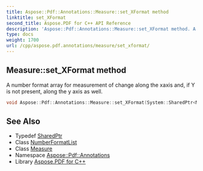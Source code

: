 ```yaml
---
title: Aspose::Pdf::Annotations::Measure::set_XFormat method
linktitle: set_XFormat
second_title: Aspose.PDF for C++ API Reference
description: 'Aspose::Pdf::Annotations::Measure::set_XFormat method. A number format array for measurement of change along the xaxis and, if Y is not present, along the y axis as well in C++.'
type: docs
weight: 1700
url: /cpp/aspose.pdf.annotations/measure/set_xformat/
---
```

## Measure::set_XFormat method


A number format array for measurement of change along the xaxis and, if Y is not present, along the y axis as well.

```cpp
void Aspose::Pdf::Annotations::Measure::set_XFormat(System::SharedPtr<Measure::NumberFormatList> value)
```

## See Also

* Typedef [SharedPtr](../../../system/sharedptr/)
* Class [NumberFormatList](../numberformatlist/)
* Class [Measure](../)
* Namespace [Aspose::Pdf::Annotations](../../)
* Library [Aspose.PDF for C++](../../../)
